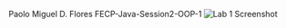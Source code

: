 Paolo Miguel D. Flores
FECP-Java-Session2-OOP-1
![Lab 1 Screenshot](https://github.com/paolofloress44/FECP-Java-Session2-OOP-1/blob/main/Screenshot%202025-07-03%20at%205.19.32%E2%80%AFPM.png "Lab 1 Screenshot")

